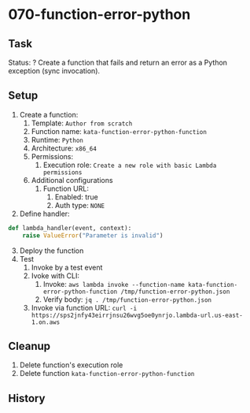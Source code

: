 # 070-function-error-python

## Task
Status: ?
Create a function that fails and return an error as a Python exception (sync invocation).

## Setup
1. Create a function:
	1. Template: `Author from scratch`
	2. Function name: `kata-function-error-python-function`
	3. Runtime: `Python`
	4. Architecture: `x86_64`
	5. Permissions:
		1. Execution role: `Create a new role with basic Lambda permissions`
	6. Additional configurations
		1. Function URL: 
			1. Enabled: true
			2. Auth type: `NONE`
2. Define handler:
```python
def lambda_handler(event, context):
    raise ValueError("Parameter is invalid") 
```
3. Deploy the function
4. Test
	1. Invoke by a test event
	2. Ivoke with CLI: 
		1. Invoke: `aws lambda invoke --function-name kata-function-error-python-function /tmp/function-error-python.json`
		2. Verify body: `jq . /tmp/function-error-python.json`
	3. Invoke via function URL: `curl -i https://sps2jnfy43eirrjnsu26wvg5oe0ynrjo.lambda-url.us-east-1.on.aws`

## Cleanup
1. Delete function's execution role
2. Delete function `kata-function-error-python-function`

## History
